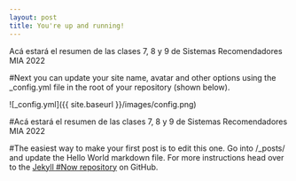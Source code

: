```yaml
---
layout: post
title: You're up and running!
---
```


Acá estará el resumen de las clases 7, 8 y 9 de Sistemas Recomendadores MIA 2022

#Next you can update your site name, avatar and other options using the _config.yml file in the root of your repository (shown below).

![_config.yml]({{ site.baseurl }}/images/config.png)

#Acá estará el resumen de las clases 7, 8 y 9 de Sistemas Recomendadores MIA 2022

#The easiest way to make your first post is to edit this one. Go into /_posts/ and update the Hello World markdown file. For more instructions head over to the [Jekyll 
#Now repository](https://github.com/barryclark/jekyll-now) on GitHub.
